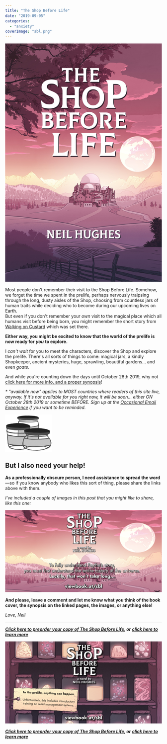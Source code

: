 ```yaml
---
title: "The Shop Before Life"
date: "2019-09-05"
categories: 
  - "anxiety"
coverImage: "sbl.png"
---
```


![The Shop Before Life - book cover](images/SHOP_FRONT_FLAT.jpg)

Most people don't remember their visit to the Shop Before Life. Somehow, we forget the time we spent in the prelife, perhaps nervously traipsing through the long, dusty aisles of the Shop, choosing from countless jars of human traits while deciding who to become during our upcoming lives on Earth.  
But even if you don't remember your _own_ visit to the magical place which all humans visit before being born, you might remember the short story from [Walking on Custard](https://enhughesiasm.com/walking-on-custard) which was set there.  
  
**Either way, you might be excited to know that the world of the prelife is now ready for** _**you**_ **to explore.**

I _can't wait_ for you to meet the characters, discover the Shop and explore the prelife. There's all sorts of things to come: magical jars, a kindly Shopkeeper, ancient mysteries, huge, sprawling, beautiful gardens... and even _goats_.

And while you're counting down the days until October 28th 2019, why not [click here for more info, and a proper synopsis](https://enhughesiasm.com/sbl)!

_\* "available now" applies to MOST countries where readers of this site live, anyway. If it's not available for you right now, it will be soon... either ON October 28th 2019 or sometime BEFORE. Sign up at the [Occasional Email Experience](https://enhughesiasm.com/occasional-email-experience) if you want to be reminded._

![](images/ok_baseline.jpg)

## But I also need your help!

**As a professionally obscure person, I need assistance to spread the word**—so if you know anybody who likes this sort of thing, please share the links above with them.

_I've included a couple of images in this post that you might like to share, like this one:_

![](images/story_front_booklink.png)

**And please, leave a comment and let me know what you think of the book cover, the synopsis on the linked pages, the images, or anything else!**

_Love, Neil_

* * *

[_**Click here to preorder your copy of The Shop Before Life**_](http://viewbook.at/sbl)_**, or**_ [_**click here to learn more**_](https://enhughesiasm.com/sbl)

![](images/anything_back_booklink.png)

[_**Click here to preorder your copy of The Shop Before Life**_](http://viewbook.at/sbl)_**, or**_ [_**click here to learn more**_](https://enhughesiasm.com/sbl)
